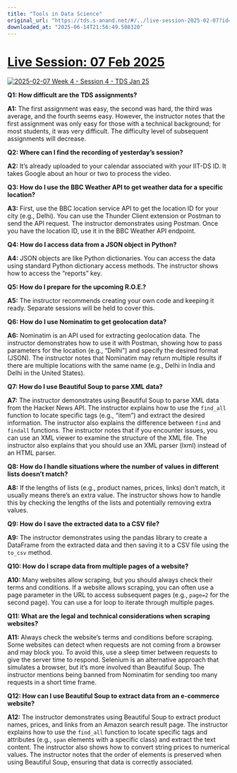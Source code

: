```yaml
---
title: "Tools in Data Science"
original_url: "https://tds.s-anand.net/#/../live-session-2025-02-07?id=live-session-07-feb-2025"
downloaded_at: "2025-06-14T21:56:49.508320"
---
```


[Live Session: 07 Feb 2025](#/../live-session-2025-02-07?id=live-session-07-feb-2025)
=====================================================================================

[![2025-02-07 Week 4 - Session 4 - TDS Jan 25](https://i.ytimg.com/vi_webp/SiW-rcMk0Nk/sddefault.webp)](https://youtu.be/SiW-rcMk0Nk)

**Q1: How difficult are the TDS assignments?**

**A1:** The first assignment was easy, the second was hard, the third was average, and the fourth seems easy. However, the instructor notes that the first assignment was only easy for those with a technical background; for most students, it was very difficult. The difficulty level of subsequent assignments will decrease.

**Q2: Where can I find the recording of yesterday’s session?**

**A2:** It’s already uploaded to your calendar associated with your IIT-DS ID. It takes Google about an hour or two to process the video.

**Q3: How do I use the BBC Weather API to get weather data for a specific location?**

**A3:** First, use the BBC location service API to get the location ID for your city (e.g., Delhi). You can use the Thunder Client extension or Postman to send the API request. The instructor demonstrates using Postman. Once you have the location ID, use it in the BBC Weather API endpoint.

**Q4: How do I access data from a JSON object in Python?**

**A4:** JSON objects are like Python dictionaries. You can access the data using standard Python dictionary access methods. The instructor shows how to access the “reports” key.

**Q5: How do I prepare for the upcoming R.O.E.?**

**A5:** The instructor recommends creating your own code and keeping it ready. Separate sessions will be held to cover this.

**Q6: How do I use Nominatim to get geolocation data?**

**A6:** Nominatim is an API used for extracting geolocation data. The instructor demonstrates how to use it with Postman, showing how to pass parameters for the location (e.g., “Delhi”) and specify the desired format (JSON). The instructor notes that Nominatim may return multiple results if there are multiple locations with the same name (e.g., Delhi in India and Delhi in the United States).

**Q7: How do I use Beautiful Soup to parse XML data?**

**A7:** The instructor demonstrates using Beautiful Soup to parse XML data from the Hacker News API. The instructor explains how to use the `find_all` function to locate specific tags (e.g., “item”) and extract the desired information. The instructor also explains the difference between `find` and `findall` functions. The instructor notes that if you encounter issues, you can use an XML viewer to examine the structure of the XML file. The instructor also explains that you should use an XML parser (lxml) instead of an HTML parser.

**Q8: How do I handle situations where the number of values in different lists doesn’t match?**

**A8:** If the lengths of lists (e.g., product names, prices, links) don’t match, it usually means there’s an extra value. The instructor shows how to handle this by checking the lengths of the lists and potentially removing extra values.

**Q9: How do I save the extracted data to a CSV file?**

**A9:** The instructor demonstrates using the pandas library to create a DataFrame from the extracted data and then saving it to a CSV file using the `to_csv` method.

**Q10: How do I scrape data from multiple pages of a website?**

**A10:** Many websites allow scraping, but you should always check their terms and conditions. If a website allows scraping, you can often use a page parameter in the URL to access subsequent pages (e.g., `page=2` for the second page). You can use a for loop to iterate through multiple pages.

**Q11: What are the legal and technical considerations when scraping websites?**

**A11:** Always check the website’s terms and conditions before scraping. Some websites can detect when requests are not coming from a browser and may block you. To avoid this, use a sleep timer between requests to give the server time to respond. Selenium is an alternative approach that simulates a browser, but it’s more involved than Beautiful Soup. The instructor mentions being banned from Nominatim for sending too many requests in a short time frame.

**Q12: How can I use Beautiful Soup to extract data from an e-commerce website?**

**A12:** The instructor demonstrates using Beautiful Soup to extract product names, prices, and links from an Amazon search result page. The instructor explains how to use the `find_all` function to locate specific tags and attributes (e.g., `span` elements with a specific class) and extract the text content. The instructor also shows how to convert string prices to numerical values. The instructor notes that the order of elements is preserved when using Beautiful Soup, ensuring that data is correctly associated.